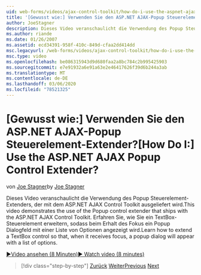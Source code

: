 ```yaml
---
uid: web-forms/videos/ajax-control-toolkit/how-do-i-use-the-aspnet-ajax-popup-control-extender
title: '[Gewusst wie:] Verwenden Sie den ASP.NET AJAX-Popup Steuerelement-Extender? | Microsoft-Dokumentation'
author: JoeStagner
description: Dieses Video veranschaulicht die Verwendung des Popup Steuerelement-Extenders, der mit dem ASP.NET AJAX Control Toolkit ausgeliefert wird. Erfahren Sie, wie Sie ein TextBox-Steuerelement so erweitern, dass...
ms.author: riande
ms.date: 01/26/2007
ms.assetid: ecd34391-958f-410c-849d-cfaa2dd414dd
msc.legacyurl: /web-forms/videos/ajax-control-toolkit/how-do-i-use-the-aspnet-ajax-popup-control-extender
msc.type: video
ms.openlocfilehash: be086315943d9d680faa2a8bc784c2b995425903
ms.sourcegitcommit: e7e91932a6e91a63e2e46417626f39d6b244a3ab
ms.translationtype: MT
ms.contentlocale: de-DE
ms.lasthandoff: 03/06/2020
ms.locfileid: "78521325"
---
```

# <a name="how-do-i-use-the-aspnet-ajax-popup-control-extender"></a><span data-ttu-id="23724-105">[Gewusst wie:] Verwenden Sie den ASP.NET AJAX-Popup Steuerelement-Extender?</span><span class="sxs-lookup"><span data-stu-id="23724-105">[How Do I:] Use the ASP.NET AJAX Popup Control Extender?</span></span>

<span data-ttu-id="23724-106">von [Joe Stagner](https://github.com/JoeStagner)</span><span class="sxs-lookup"><span data-stu-id="23724-106">by [Joe Stagner](https://github.com/JoeStagner)</span></span>

<span data-ttu-id="23724-107">Dieses Video veranschaulicht die Verwendung des Popup Steuerelement-Extenders, der mit dem ASP.NET AJAX Control Toolkit ausgeliefert wird.</span><span class="sxs-lookup"><span data-stu-id="23724-107">This video demonstrates the use of the Popup control extender that ships with the ASP.NET AJAX Control Toolkit.</span></span> <span data-ttu-id="23724-108">Erfahren Sie, wie Sie ein TextBox-Steuerelement erweitern, sodass beim Erhalt des Fokus ein Popup Dialogfeld mit einer Liste von Optionen angezeigt wird.</span><span class="sxs-lookup"><span data-stu-id="23724-108">Learn how to extend a TextBox control so that, when it receives focus, a popup dialog will appear with a list of options.</span></span>

[<span data-ttu-id="23724-109">&#9654;Video ansehen (8 Minuten)</span><span class="sxs-lookup"><span data-stu-id="23724-109">&#9654; Watch video (8 minutes)</span></span>](https://channel9.msdn.com/Blogs/ASP-NET-Site-Videos/how-do-i-use-the-aspnet-ajax-popup-control-extender)

> [!div class="step-by-step"]
> <span data-ttu-id="23724-110">[Zurück](how-do-i-use-the-aspnet-ajax-textboxwatermark-control-extender.md)
> [Weiter](how-do-i-use-the-aspnet-ajax-modalpopup-extender-control.md)</span><span class="sxs-lookup"><span data-stu-id="23724-110">[Previous](how-do-i-use-the-aspnet-ajax-textboxwatermark-control-extender.md)
[Next](how-do-i-use-the-aspnet-ajax-modalpopup-extender-control.md)</span></span>
